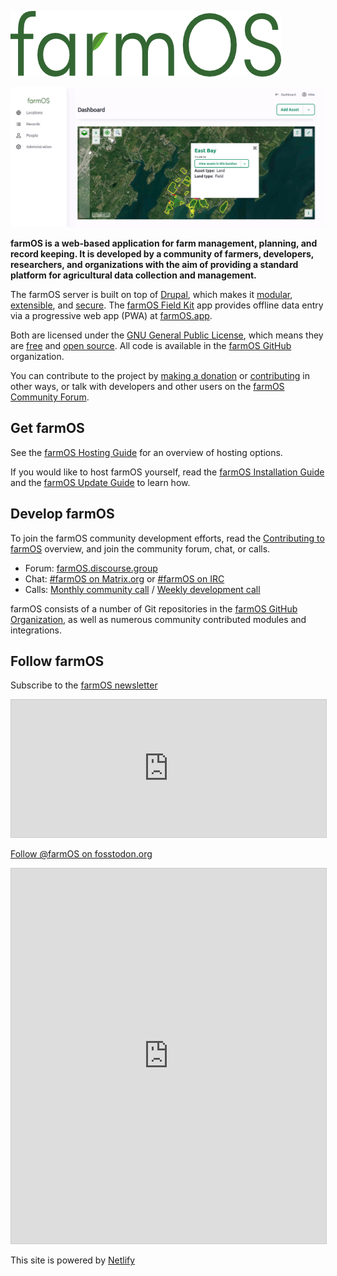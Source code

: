 ![farmOS](./img/farmOS.png)

![farmOS Screenshot](./img/screenshot.png)

**farmOS is a web-based application for farm management, planning, and record
keeping. It is developed by a community of farmers, developers, researchers, and
organizations with the aim of providing a standard platform for agricultural
data collection and management.**

The farmOS server is built on top of [Drupal], which makes it [modular],
[extensible], and [secure]. The [farmOS Field Kit] app provides offline data
entry via a progressive web app (PWA) at [farmOS.app].

Both are licensed under the [GNU General Public License], which means they are
[free] and [open source]. All code is available in the [farmOS GitHub]
organization.

You can contribute to the project by [making a donation] or [contributing] in
other ways, or talk with developers and other users on the
[farmOS Community Forum].

## Get farmOS

See the [farmOS Hosting Guide] for an overview of hosting options.

If you would like to host farmOS yourself, read the [farmOS Installation Guide]
and the [farmOS Update Guide] to learn how.

## Develop farmOS

To join the farmOS community development efforts, read the
[Contributing to farmOS] overview, and join the community forum, chat, or calls.

- Forum: [farmOS.discourse.group]
- Chat: [#farmOS on Matrix.org] or [#farmOS on IRC]
- Calls: [Monthly community call] / [Weekly development call]

farmOS consists of a number of Git repositories in the
[farmOS GitHub Organization], as well as numerous community contributed modules
and integrations.

## Follow farmOS

Subscribe to the [farmOS newsletter]
<iframe scrolling="no" style="width: 100% !important; height: 220px; border:1px #ccc solid !important" src="https://buttondown.email/farmOS?as_embed=true"></iframe>

<a rel="me" href="https://fosstodon.org/@farmOS">Follow @farmOS on fosstodon.org</a>
<iframe allowfullscreen sandbox="allow-top-navigation allow-scripts" style="width:100% !important; height:600px; border:1px #ccc solid !important;" src="https://www.mastofeed.com/apiv2/feed?userurl=https%3A%2F%2Ffosstodon.org%2Fusers%2FfarmOS&theme=light&size=100&header=true&replies=false&boosts=false"></iframe>

This site is powered by [Netlify](https://www.netlify.com)

[Drupal]: https://drupal.org
[modular]: http://en.wikipedia.org/wiki/Modular_programming
[extensible]: https://www.drupal.org/download
[secure]: http://www.drupal.org/documentation/is-drupal-secure
[farmOS Field Kit]: /guide/app
[farmOS.app]: https://farmOS.app
[User Guide]: /guide
[farmOS Community Forum]: https://farmOS.discourse.group
[making a donation]: /donate
[contributing]: /community/contribute
[GNU General Public License]: http://www.gnu.org/copyleft/gpl.html
[free]: https://en.wikipedia.org/wiki/Free_software
[open source]: http://en.wikipedia.org/wiki/Open_source
[farmOS GitHub]: https://github.com/farmOS
[farmOS Hosting Guide]: /hosting
[farmOS Installation Guide]: /hosting/install
[farmOS Update Guide]: /hosting/update
[Contributing to farmOS]: /community/contributing
[farmOS.discourse.group]: https://farmOS.discourse.group
[#farmOS on Matrix.org]: https://app.element.io/#/room/#farmOS:matrix.org
[#farmOS on IRC]: https://webchat.oftc.net/?channels=#farmOS
[Monthly community call]: /community/monthly-call
[Weekly development call]: https://farmOS.discourse.group/t/farmos-community-calls/972
[farmOS GitHub Organization]: https://github.com/farmOS
[farmOS newsletter]: https://buttondown.email/farmOS
